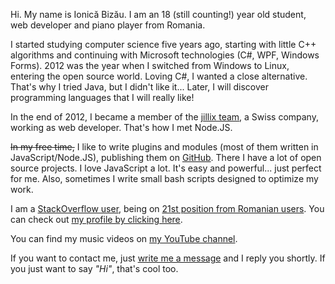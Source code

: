 Hi. My name is Ionică Bizău. I am an 18 (still counting!) year old student, web
developer and piano player from Romania.

I started studying computer science five years ago, starting with little C++
algorithms and continuing with Microsoft technologies (C#, WPF, Windows Forms).
2012 was the year when I switched from Windows to Linux, entering the open
source world. Loving C#, I wanted a close alternative. That's why I tried Java,
but I didn't like it... Later, I will discover programming languages that I will
really like!

In the end of 2012, I became a member of the [jillix team][1], a Swiss company,
working as web developer. That's how I met Node.JS.

~~In my free time,~~ I like to write plugins and modules (most of them written in
JavaScript/Node.JS), publishing them on [GitHub][2]. There I have a lot of open
source projects. I love JavaScript a lot. It's easy and powerful... just perfect
for me. Also, sometimes I write small bash scripts designed to optimize my work.

I am a [StackOverflow user][3], being on [21st position from Romanian users][4].
You can check out [my profile by clicking here][5].

You can find my music videos on [my YouTube channel][6].

If you want to contact me, just [write me a message][7] and I reply you
shortly. If you just want to say *"Hi"*, that's cool too. <i class="fa fa-smile-o"></i>


  [1]: http://jillix.com/
  [2]: https://github.com/IonicaBizau
  [3]: http://en.wikipedia.org/wiki/Stack_Overflow
  [4]: http://data.stackexchange.com/stackoverflow/query/201379/my-position-from-romanian-users
  [5]: http://stackoverflow.com/users/1420197/ionica-bizau
  [6]: https://www.youtube.com/user/IonicaBizau
  [7]: /contact
